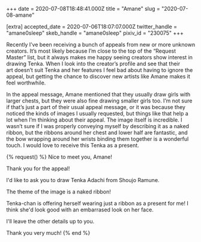 +++
date = 2020-07-08T18:48:41.000Z
title = "Amane"
slug = "2020-07-08-amane"

[extra]
accepted_date = 2020-07-06T18:07:07.000Z
twitter_handle = "amane0sleep"
skeb_handle = "amane0sleep"
pixiv_id = "230075"
+++

Recently I’ve been receiving a bunch of appeals from new or more unknown creators. It’s most likely because I’m close to the top of the “Request Master” list, but it always makes me happy seeing creators show interest in drawing Tenka. When I look into the creator’s profile and see that their art doesn’t suit Tenka and her features I feel bad about having to ignore the appeal, but getting the chance to discover new artists like Amane makes it feel worthwhile. 

In the appeal message, Amane mentioned that they usually draw girls with larger chests, but they were also fine drawing smaller girls too. I’m not sure if that’s just a part of their usual appeal message, or it was because they noticed the kinds of images I usually requested, but things like that help a lot when I’m thinking about their appeal. The image itself is incredible. I wasn’t sure if I was properly conveying myself by describing it as a naked ribbon, but the ribbons around her chest and lower half are fantastic, and the bow wrapping around her wrists binding them together is a wonderful touch. I would love to receive this Tenka as a present.

{% request() %}
Nice to meet you, Amane!

Thank you for the appeal!

I'd like to ask you to draw Tenka Adachi from Shoujo Ramune.

The theme of the image is a naked ribbon!

Tenka-chan is offering herself wearing just a ribbon as a present for me! I think she'd look good with an embarrased look on her face.

I'll leave the other details up to you.

Thank you very much!
{% end %}